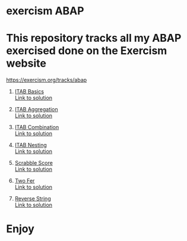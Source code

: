 # exercism ABAP

# This repository tracks all my ABAP exercised done on the Exercism website

<https://exercism.org/tracks/abap>

1. [ITAB Basics](https://exercism.org/tracks/abap/exercises/itab-basics) \
    [Link to solution](src/zcl_itab_basics.clas.abap)

2. [ITAB Aggregation](https://exercism.org/tracks/abap/exercises/itab-aggregation) \
    [Link to solution](src/zcl_itab_aggregation.clas.abap)

3. [ITAB Combination](https://exercism.org/tracks/abap/exercises/itab-combination) \
    [Link to solution](src/zcl_itab_combination.clas.abap)

4. [ITAB Nesting](https://exercism.org/tracks/abap/exercises/itab-nesting) \
    [Link to solution](src/zcl_itab_nesting.clas.abap)

5. [Scrabble Score](https://exercism.org/tracks/abap/exercises/scrabble-score) \
    [Link to solution](src/zcl_scrabble_score.clas.abap)

6. [Two Fer](https://exercism.org/tracks/abap/exercises/two-fer) \
    [Link to solution](src/zcl_two_fer.clas.abap)

7. [Reverse String](https://exercism.org/tracks/abap/exercises/reverse-string) \
    [Link to solution](src/zcl_reverse_string.clas.abap)

# Enjoy
